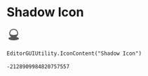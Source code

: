 # Shadow Icon
![](/img/Shadow%20Icon.png)

``` CSharp
EditorGUIUtility.IconContent("Shadow Icon")
```
```
-2128909984820757557
```
